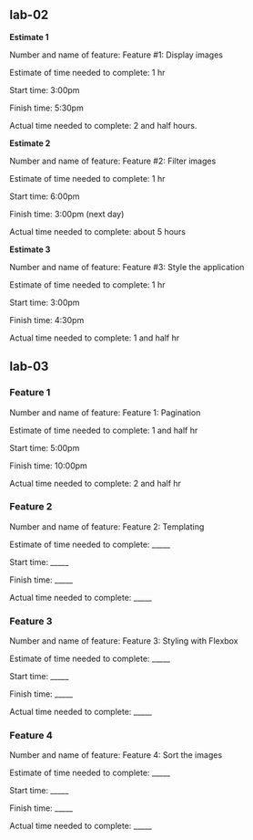 ## lab-02

**Estimate 1**

Number and name of feature: Feature #1: Display images

Estimate of time needed to complete: 1 hr

Start time: 3:00pm

Finish time: 5:30pm

Actual time needed to complete: 2 and half hours.


**Estimate 2**

Number and name of feature: Feature #2: Filter images

Estimate of time needed to complete: 1 hr

Start time: 6:00pm

Finish time: 3:00pm (next day)

Actual time needed to complete: about 5 hours


**Estimate 3**

Number and name of feature: Feature #3: Style the application

Estimate of time needed to complete: 1 hr

Start time: 3:00pm

Finish time: 4:30pm

Actual time needed to complete: 1 and half hr


## lab-03

### Feature 1

Number and name of feature: Feature 1: Pagination

Estimate of time needed to complete: 1 and half hr

Start time: 5:00pm

Finish time: 10:00pm

Actual time needed to complete: 2 and half hr


### Feature 2

Number and name of feature: Feature 2: Templating

Estimate of time needed to complete: _____

Start time: _____

Finish time: _____

Actual time needed to complete: _____


### Feature 3

Number and name of feature: Feature 3: Styling with Flexbox

Estimate of time needed to complete: _____

Start time: _____

Finish time: _____

Actual time needed to complete: _____


### Feature 4

Number and name of feature: Feature 4: Sort the images

Estimate of time needed to complete: _____

Start time: _____

Finish time: _____

Actual time needed to complete: _____